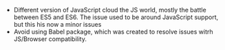 

* Different version of JavaScript cloud the JS world, mostly the battle between ES5 and ES6. The issue used to be around JavaScript support, but this his now a minor issues
* Avoid using Babel package, which was created to resolve issues witrh JS/Browser compatibility.
